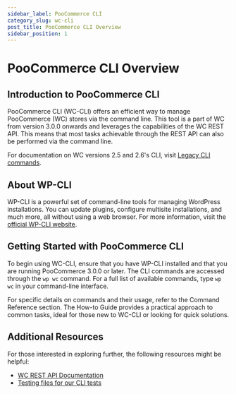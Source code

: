 ```yaml
---
sidebar_label: PooCommerce CLI
category_slug: wc-cli
post_title: PooCommerce CLI Overview
sidebar_position: 1
---
```


# PooCommerce CLI Overview

## Introduction to PooCommerce CLI

PooCommerce CLI (WC-CLI) offers an efficient way to manage PooCommerce (WC) stores via the command line. This tool is a part of WC from version 3.0.0 onwards and leverages the capabilities of the WC REST API. This means that most tasks achievable through the REST API can also be performed via the command line.

For documentation on WC versions 2.5 and 2.6's CLI, visit [Legacy CLI commands](https://github.com/poocommerce/poocommerce/wiki/Legacy-CLI-commands-(v2.6-and-below)).

## About WP-CLI

WP-CLI is a powerful set of command-line tools for managing WordPress installations. You can update plugins, configure multisite installations, and much more, all without using a web browser. For more information, visit the [official WP-CLI website](http://wp-cli.org/).

## Getting Started with PooCommerce CLI

To begin using WC-CLI, ensure that you have WP-CLI installed and that you are running PooCommerce 3.0.0 or later. The CLI commands are accessed through the `wp wc` command. For a full list of available commands, type `wp wc` in your command-line interface.

For specific details on commands and their usage, refer to the Command Reference section. The How-to Guide provides a practical approach to common tasks, ideal for those new to WC-CLI or looking for quick solutions.

## Additional Resources

For those interested in exploring further, the following resources might be helpful:

- [WC REST API Documentation](https://developer.poocommerce.com/docs/category/rest-api/)
- [Testing files for our CLI tests](https://github.com/poocommerce/poocommerce/tree/trunk/plugins/poocommerce/tests/cli/features)
